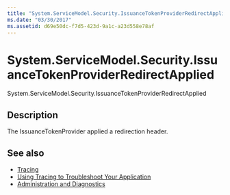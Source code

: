 ```yaml
---
title: "System.ServiceModel.Security.IssuanceTokenProviderRedirectApplied"
ms.date: "03/30/2017"
ms.assetid: d69e50dc-f7d5-423d-9a1c-a23d558e78af
---
```

# System.ServiceModel.Security.IssuanceTokenProviderRedirectApplied
System.ServiceModel.Security.IssuanceTokenProviderRedirectApplied  
  
## Description  
 The IssuanceTokenProvider applied a redirection header.  
  
## See also

- [Tracing](../../../../../docs/framework/wcf/diagnostics/tracing/index.md)
- [Using Tracing to Troubleshoot Your Application](../../../../../docs/framework/wcf/diagnostics/tracing/using-tracing-to-troubleshoot-your-application.md)
- [Administration and Diagnostics](../../../../../docs/framework/wcf/diagnostics/index.md)
